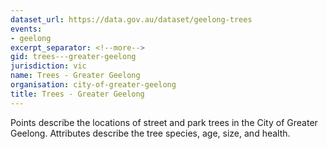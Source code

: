 ```yaml
---
dataset_url: https://data.gov.au/dataset/geelong-trees
events:
- geelong
excerpt_separator: <!--more-->
gid: trees---greater-geelong
jurisdiction: vic
name: Trees - Greater Geelong
organisation: city-of-greater-geelong
title: Trees - Greater Geelong
---
```


Points describe the locations of street and park trees in the City of Greater Geelong. Attributes describe the tree species, age, size, and health.
